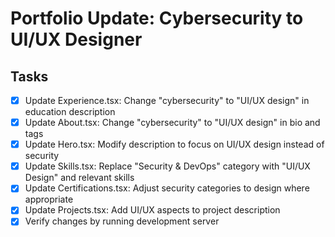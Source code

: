 # Portfolio Update: Cybersecurity to UI/UX Designer

## Tasks

- [x] Update Experience.tsx: Change "cybersecurity" to "UI/UX design" in education description
- [x] Update About.tsx: Change "cybersecurity" to "UI/UX design" in bio and tags
- [x] Update Hero.tsx: Modify description to focus on UI/UX design instead of security
- [x] Update Skills.tsx: Replace "Security & DevOps" category with "UI/UX Design" and relevant skills
- [x] Update Certifications.tsx: Adjust security categories to design where appropriate
- [x] Update Projects.tsx: Add UI/UX aspects to project description
- [x] Verify changes by running development server

